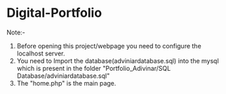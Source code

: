 # Digital-Portfolio



Note:-

1.	Before opening this project/webpage you need to configure the	localhost server.
2.	You need to Import the database(adviniardatabase.sql) into the mysql 	which is present in the folder		 "Portfolio_Adivinar/SQL Database/adviniardatabase.sql"
3.	The "home.php" is the main page.
